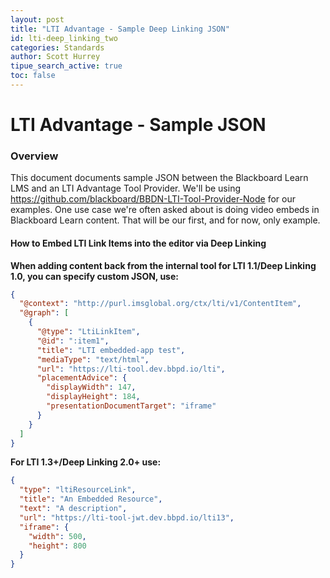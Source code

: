 ```yaml
---
layout: post
title: "LTI Advantage - Sample Deep Linking JSON"
id: lti-deep_linking_two
categories: Standards
author: Scott Hurrey
tipue_search_active: true
toc: false
---
```


# LTI Advantage - Sample JSON

### Overview

This document documents sample JSON between the Blackboard Learn LMS and an
LTI Advantage Tool Provider. We'll be using https://github.com/blackboard/BBDN-LTI-Tool-Provider-Node for our examples. One use case we're often asked
about is doing video embeds in Blackboard Learn content. That will be our first, and for now, only example.

#### How to Embed LTI Link Items into the editor via Deep Linking

**When adding content back from the internal tool for LTI 1.1/Deep Linking 1.0, you can specify custom JSON, use:**

```json
{
  "@context": "http://purl.imsglobal.org/ctx/lti/v1/ContentItem",
  "@graph": [
    {
      "@type": "LtiLinkItem",
      "@id": ":item1",
      "title": "LTI embedded-app test",
      "mediaType": "text/html",
      "url": "https://lti-tool.dev.bbpd.io/lti",
      "placementAdvice": {
        "displayWidth": 147,
        "displayHeight": 184,
        "presentationDocumentTarget": "iframe"
      }
    }
  ]
}
```

**For LTI 1.3+/Deep Linking 2.0+ use:**

```json
{
  "type": "ltiResourceLink",
  "title": "An Embedded Resource",
  "text": "A description",
  "url": "https://lti-tool-jwt.dev.bbpd.io/lti13",
  "iframe": {
    "width": 500,
    "height": 800
  }
}
```
